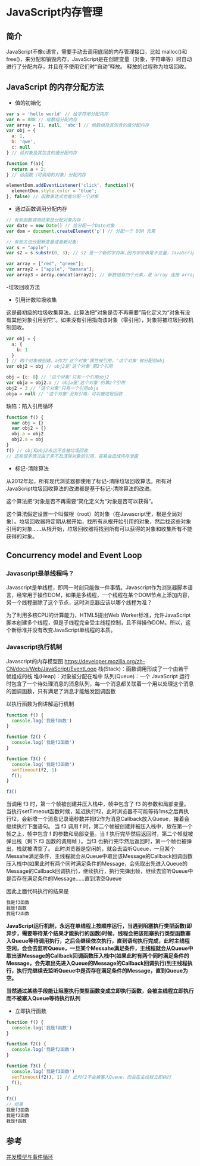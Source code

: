 # JavaScript内存管理

## 简介

JavaScript不像c语言，需要手动去调用底层的内存管理接口，比如 malloc()和free()，来分配和销毁内存，JavaScript是在创建变量（对象，字符串等）时自动进行了分配内存，并且在不使用它们时“自动”释放。 释放的过程称为垃圾回收。

## JavaScript 的内存分配方法

- 值的初始化

```javascript
var s = 'hello world' // 给字符串分配内存
var n = 888 // 给数组分配内存
var array = [1, null, 'abc'] // 给数组及其包含的值分配内存
var obj = {
  a: 1,
  b: 'qwe',
  c: null
} // 给对象及其包含的值分配内存

function f(a){
  return a + 2;
} // 给函数（可调用的对象）分配内存

elementDom.addEventListener('click', function(){
  elementDom.style.color = 'blue';
}, false) // 函数表达式也能分配一个对象
```

- 通过函数调用分配内存

```javascript
// 有些函数调用结果是分配对象内存：
var date = new Date() // 给分配一个Date对象
var dom = document.createElement('p') // 分配一个 DOM 元素

// 有些方法分配新变量或者新对象:
var s = "apple";
var s2 = s.substr(0, 3); // s2 是一个新的字符串,因为字符串是不变量，JavaScript 可能决定不分配内存，只是存储了 [0-3] 的范围。

var array = ["red", "green"];
var array2 = ["apple", "banana"];
var array3 = array.concat(array2); // 新数组有四个元素，是 array 连接 array2 的结果
```

-垃圾回收方法

- 引用计数垃圾收集

这是最初级的垃圾收集算法。此算法把“对象是否不再需要”简化定义为“对象有没有其他对象引用到它”。如果没有引用指向该对象（零引用），对象将被垃圾回收机制回收。

```javascript
var obj = {
  a: {
    b: 1
  }
} // 两个对象被创建，a作为'这个对象'属性被引用，'这个对象'被分配给obj
var obj2 = obj // obj2是'这个对象'第2个引用

obj = {c: 8} // '这个对象'只有一个引用obj2
var obja = obj2.a // obja是'这个对象'的第2个引用
obj2 = 3 // '这个对象'只有一个引用obja
obja = null // '这个对象'没有引用，可以被垃圾回收

```

缺陷：陷入引用循环
```javascript
function f() {
  var obj = {}
  var obj2 = {}
  obj.a = obj2
  obj2.a = obj
}
f() // obj和obj2永远不会被垃圾回收
// 还有很多情况由于来不及清除对象的引用，容易会造成内存泄露
```
- 标记-清除算法

从2012年起，所有现代浏览器都使用了标记-清除垃圾回收算法。所有对JavaScript垃圾回收算法的改进都是基于标记-清除算法的改进。

这个算法把“对象是否不再需要”简化定义为“对象是否可以获得”。

这个算法假定设置一个叫做根（root）的对象（在Javascript里，根是全局对象）。垃圾回收器将定期从根开始，找所有从根开始引用的对象，然后找这些对象引用的对象……从根开始，垃圾回收器将找到所有可以获得的对象和收集所有不能获得的对象。

## Concurrency model and Event Loop

### Javascript是单线程吗？

Javascript是单线程，即同一时刻只能做一件事情。Javascript作为浏览器脚本语言，经常用于操作DOM，如果是多线程，一个线程在某个DOM节点上添加内容，另一个线程删除了这个节点，这时浏览器应该以哪个线程为准？

为了利用多核CPU的计算能力，HTML5提出Web Worker标准，允许JavaScript脚本创建多个线程，但是子线程完全受主线程控制，且不得操作DOM。所以，这个新标准并没有改变JavaScript单线程的本质。

### Javascript执行机制

Javascript的内存模型图
https://developer.mozilla.org/zh-CN/docs/Web/JavaScript/EventLoop
栈(Stack)：函数调用形成了一个由若干帧组成的栈
堆(Heap)：对象被分配在堆中
队列(Queue)：一个 JavaScript 运行时包含了一个待处理消息的消息队列，每一个消息都关联着一个用以处理这个消息的回调函数，只有满足了消息才能触发回调函数

以执行函数为例讲解运行机制

```javascript
function f() {
  console.log('我是f函数')
}

function f2() {
  console.log('我是f2函数')
}

function f3() {
  console.log('我是f3函数')
  setTimeout(f2, 1)
  f();
}

f3()
```
当调用 f3 时，第一个帧被创建并压入栈中，帧中包含了 f3 的参数和局部变量。
当执行setTimeout函数时候，延迟执行f2，此时浏览器不可能等待1ms之后再执行f2，会新增一个消息记录毫秒数并把f2作为消息Callback放入Queue，接着会继续执行下面语句。
当 f3 调用 f 时，第二个帧被创建并被压入栈中，放在第一个帧之上，帧中包含 f 的参数和局部变量。当 f 执行完毕然后返回时，第二个帧就被弹出栈（剩下 f3 函数的调用帧 ）。当f3 也执行完毕然后返回时，第一个帧也被弹出，栈就被清空了。
此时浏览器是空闲的，就会去监听Queue，一旦某个Messahe满足条件，主线程就会从Queue中取出该Message的Callback回调函数压入栈中(如果此时有两个同时满足条件的Message，会先取出先进入Queue的Message的Callback回调执行)，继续执行，执行完弹出帧，继续去监听Queue中是否存在满足条件的Message......直到清空Queue

因此上面代码执行的结果是
```javascript
我是f3函数
我是f函数
我是f2函数
```
**JavaScript运行机制，永远在单线程上按顺序运行，当遇到阻塞执行类型函数(即异步，需要等待某个结果才能执行的函数)时候，线程会把该阻塞执行类型函数塞入Queue等待调用执行，之后会继续依次执行，直到语句执行完成，此时主线程空闲，会会去监听Queue，一旦某个Messahe满足条件，主线程就会从Queue中取出该Message的Callback回调函数压入栈中(如果此时有两个同时满足条件的Message，会先取出先进入Queue的Message的Callback回调执行)到主线程执行，执行完继续去监听Queue中是否存在满足条件的Message，直到Queue为空。**

**当然通过某些手段能让阻塞执行类型函数变成立即执行函数，会被主线程立即执行而不被塞入Queue等待执行队列**

- 立即执行函数
```javascript
function f() {
  console.log('我是f函数')
}

function f2() {
  console.log('我是f2函数')
}

function f3() {
  console.log('我是f3函数')
  setTimeout(f2(), 1) // 此时f2不会被塞入Queue，而会在主线程立即执行
  f();
}

f3()
// 结果
我是f3函数
我是f2函数
我是f函数
```

## 参考
[并发模型与事件循环](https://developer.mozilla.org/zh-CN/docs/Web/JavaScript/EventLoop)
